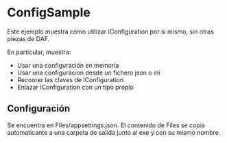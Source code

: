 # ConfigSample

Este ejemplo muestra cómo utilizar IConfiguration por si mismo, sin otras piezas de DAF.

En particular, muestra:

- Usar una configuración en memoria
- Usar una configuracion desde un fichero json o ini
- Recoorer las claves de IConfiguration
- Enlazar IConfiguration con un tipo propio

## Configuración

Se encuentra en Files/appsettings.json. El contenido de Files se copia automaticante
a una carpeta de salida junto al exe y con su mismo nombre.



